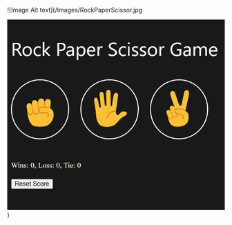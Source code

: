 ![Image Alt text](/Images/RockPaperScissor.jpg

![Image Alt text](/Images/RockPaperScissor.png "Optional title"))
